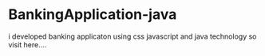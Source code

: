 # BankingApplication-java
i developed banking applicaton using  css javascript and java technology so visit here....
